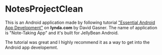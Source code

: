 NotesProjectClean
=================

This is an Android application made by following tutorial <a href="http://www.lynda.com/Android-tutorials/Building-Note-Taking-App-Android/122466-2.html">"Essential Android App Development"</a>  on <b>lynda.com</b> by David Gasner. 
The name of application is "Note-Taking App" and it's built for JellyBean Android.

The tutorial was great and I highly recommend it as a way to get into the Android app developemnt.

